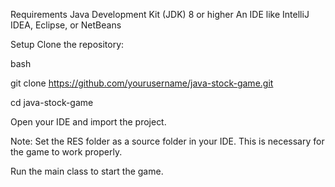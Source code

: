 Requirements
Java Development Kit (JDK) 8 or higher
An IDE like IntelliJ IDEA, Eclipse, or NetBeans

Setup
Clone the repository:

bash

git clone https://github.com/yourusername/java-stock-game.git

cd java-stock-game

Open your IDE and import the project.

Note: Set the RES folder as a source folder in your IDE. This is necessary for the game to work properly.

Run the main class to start the game. 
